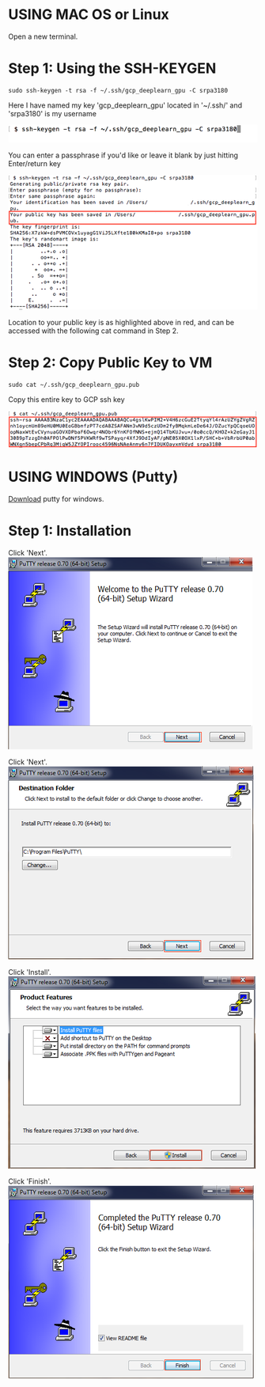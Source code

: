 # USING MAC OS or Linux

Open a new terminal.

# Step 1: Using the SSH-KEYGEN

```
sudo ssh-keygen -t rsa -f ~/.ssh/gcp_deeplearn_gpu -C srpa3180
```
Here I have named my key 'gcp_deeplearn_gpu' located in '~/.ssh/' and 'srpa3180' is my username

<kbd>
  <img src="/MAC_LINUX_0_ssh_keygen.png">
</kbd>

You can enter a passphrase if you'd like or leave it blank by just hitting Enter/return key

<kbd>
  <img src="/MAC_LINUX_1_path_2_key.png">
</kbd>

Location to your public key is as highlighted above in red, and can be accessed with the following cat command in Step 2.

# Step 2: Copy Public Key to VM

```
sudo cat ~/.ssh/gcp_deeplearn_gpu.pub
```

Copy this entire key to GCP ssh key

<kbd>
  <img src="/MAC_LINUX_2_cat_pub_key.png">
</kbd>


# USING WINDOWS (Putty)

[Download](https://www.chiark.greenend.org.uk/~sgtatham/putty/latest.html) putty for windows.

# Step 1: Installation

Click 'Next'. 
<kbd>
  <img src="/0_putty_install.png">
</kbd>

Click 'Next'. 
<kbd>
  <img src="/1_next.png">
</kbd>

Click 'Install'. 
<kbd>
  <img src="/2_install.png">
</kbd>

Click 'Finish'. 
<kbd>
  <img src="/3_finished.png">
</kbd>


